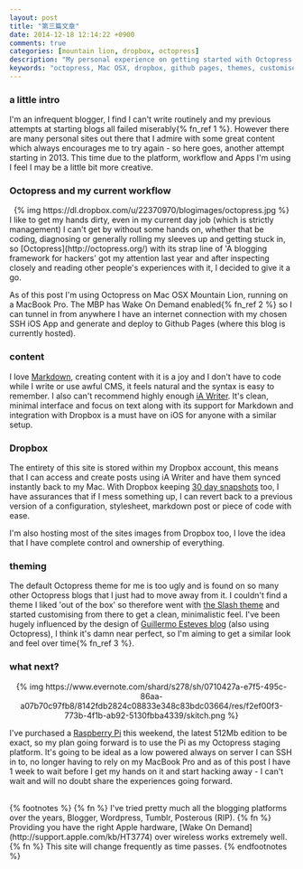```yaml
---
layout: post
title: "第三篇文章"
date: 2014-12-18 12:14:22 +0900
comments: true
categories: [mountain lion, dropbox, octopress]
description: "My personal experience on getting started with Octopress on Mac OSX, customising themes and using Github Pages & Dropbox"
keywords: "octopress, Mac OSX, dropbox, github pages, themes, customise, customize, customizing, customising, macbook, ia writer, markdown"
---
```

### a little intro
I'm an infrequent blogger, I find I can't write routinely and my previous attempts at starting blogs all failed miserably{% fn_ref 1 %}. However there are many personal sites out there that I admire with some great content which always encourages me to try again - so here goes, another attempt starting in 2013. This time due to the platform, workflow and Apps I'm using I feel I may be a little bit more creative.

### Octopress and my current workflow
<center>{% img https://dl.dropbox.com/u/22370970/blogimages/octopress.jpg %}</center>
I like to get my hands dirty, even in my current day job (which is strictly management) I can't get by without some hands on, whether that be coding, diagnosing or generally rolling my sleeves up and getting stuck in, so [Octopress](http://octopress.org/) with its strap line of 'A blogging framework for hackers' got my attention last year and after inspecting closely and reading other people's experiences with it, I decided to give it a go.

As of this post I'm using Octopress on Mac OSX Mountain Lion, running on a MacBook Pro. The MBP has Wake On Demand enabled{% fn_ref 2 %} so I can tunnel in from anywhere I have an internet connection with my chosen SSH iOS App and generate and deploy to Github Pages (where this blog is currently hosted).
### content
I love [Markdown](http://daringfireball.net/projects/markdown/), creating content with it is a joy and I don't have to code while I write or use awful CMS, it feels natural and the syntax is easy to remember. I also can't recommend highly enough [iA Writer](www.iawriter.com/). It's clean, minimal interface and focus on text along with its support for Markdown and integration with Dropbox is a must have on iOS for anyone with a similar setup. 
### Dropbox 
The entirety of this site is stored within my Dropbox account, this means that I can access and create posts using iA Writer and have them synced instantly back to my Mac. With Dropbox keeping [30 day snapshots](https://www.dropbox.com/help/11/) too, I have assurances that if I mess something up, I can revert back to a previous version of a configuration, stylesheet, markdown post or piece of code with ease.

I'm also hosting most of the sites images from Dropbox too, I love the idea that I have complete control and ownership of everything.
### theming
The default Octopress theme for me is too ugly and is found on so many other Octopress blogs that I just had to move away from it. I couldn't find a theme I liked 'out of the box' so therefore went with [the Slash theme](http://zespia.tw/Octopress-Theme-Slash/) and started customising from there to get a clean, minimalistic feel. I've been hugely influenced by the design of [Guillermo Esteves blog](http://blog.gesteves.com/) (also using Octopress), I think it's damn near perfect, so I'm aiming to get a similar look and feel over time{% fn_ref 3 %}.
### what next?
<center>{% img https://www.evernote.com/shard/s278/sh/0710427a-e7f5-495c-86aa-a07b70c97fb8/8142fdb2824c08833e348c83bdc03664/res/f2ef00f3-773b-4f1b-ab92-5130fbba4339/skitch.png %}</center>

I've purchased a [Raspberry Pi](http://www.raspberrypi.org/) this weekend, the latest 512Mb edition to be exact, so my plan going forward is to use the Pi as my Octopress staging platform. It's going to be ideal as a low powered always on server I can SSH in to, no longer having to rely on my MacBook Pro and as of this post I have 1 week to wait before I get my hands on it and start hacking away - I can't wait and will no doubt share the experiences going forward.

<br>
{% footnotes %}
{% fn %} I've tried pretty much all the blogging platforms over the years, Blogger, Wordpress, Tumblr, Posterous (RIP).
{% fn %} Providing you have the right Apple hardware, [Wake On Demand](http://support.apple.com/kb/HT3774) over wireless works extremely well.
{% fn %} This site will change frequently as time passes.
{% endfootnotes %}
